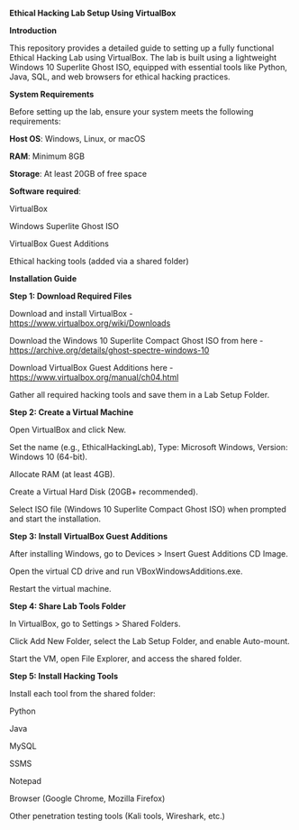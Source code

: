 **Ethical Hacking Lab Setup Using VirtualBox**

**Introduction**

This repository provides a detailed guide to setting up a fully functional Ethical Hacking Lab using VirtualBox.
The lab is built using a lightweight Windows 10 Superlite Ghost ISO, equipped with essential tools like Python, Java, SQL, and web browsers for ethical hacking practices.

**System Requirements**

Before setting up the lab, ensure your system meets the following requirements:

**Host OS**: Windows, Linux, or macOS

**RAM**: Minimum 8GB

**Storage**: At least 20GB of free space

**Software required**:

  VirtualBox
  
  Windows Superlite Ghost ISO
  
  VirtualBox Guest Additions
  
  Ethical hacking tools (added via a shared folder)
  

**Installation Guide**

**Step 1: Download Required Files**

Download and install VirtualBox - https://www.virtualbox.org/wiki/Downloads

Download the Windows 10 Superlite Compact Ghost ISO from here - https://archive.org/details/ghost-spectre-windows-10

Download VirtualBox Guest Additions here - https://www.virtualbox.org/manual/ch04.html

Gather all required hacking tools and save them in a Lab Setup Folder.


**Step 2: Create a Virtual Machine**

Open VirtualBox and click New.

Set the name (e.g., EthicalHackingLab), Type: Microsoft Windows, Version: Windows 10 (64-bit).

Allocate RAM (at least 4GB).

Create a Virtual Hard Disk (20GB+ recommended).

Select ISO file (Windows 10 Superlite Compact Ghost ISO) when prompted and start the installation.

**Step 3: Install VirtualBox Guest Additions**

After installing Windows, go to Devices > Insert Guest Additions CD Image.

Open the virtual CD drive and run VBoxWindowsAdditions.exe.

Restart the virtual machine.

**Step 4: Share Lab Tools Folder**

In VirtualBox, go to Settings > Shared Folders.

Click Add New Folder, select the Lab Setup Folder, and enable Auto-mount.

Start the VM, open File Explorer, and access the shared folder.

**Step 5: Install Hacking Tools**

Install each tool from the shared folder:

  Python
  
  Java
  
  MySQL
  
  SSMS
  
  Notepad
  
  Browser (Google Chrome, Mozilla Firefox)
  
  Other penetration testing tools (Kali tools, Wireshark, etc.)


